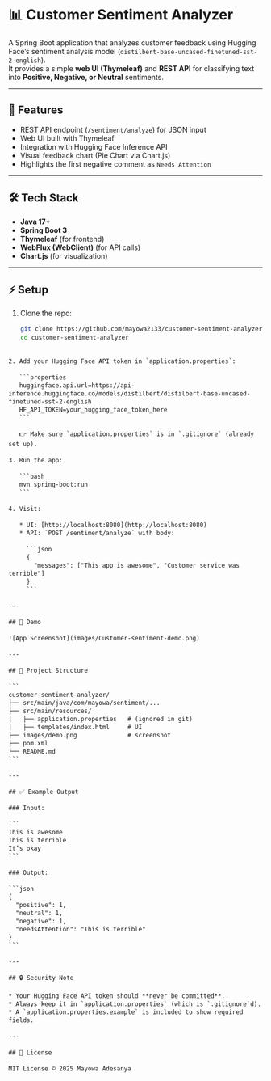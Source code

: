# 📊 Customer Sentiment Analyzer

A Spring Boot application that analyzes customer feedback using Hugging Face’s sentiment analysis model (`distilbert-base-uncased-finetuned-sst-2-english`).  
It provides a simple **web UI (Thymeleaf)** and **REST API** for classifying text into **Positive, Negative, or Neutral** sentiments.

---

## 🚀 Features
- REST API endpoint (`/sentiment/analyze`) for JSON input
- Web UI built with Thymeleaf
- Integration with Hugging Face Inference API
- Visual feedback chart (Pie Chart via Chart.js)
- Highlights the first negative comment as `Needs Attention`

---

## 🛠 Tech Stack
- **Java 17+**
- **Spring Boot 3**
- **Thymeleaf** (for frontend)
- **WebFlux (WebClient)** (for API calls)
- **Chart.js** (for visualization)

---

## ⚡ Setup

1. Clone the repo:
   ```bash
   git clone https://github.com/mayowa2133/customer-sentiment-analyzer.git
   cd customer-sentiment-analyzer
````

2. Add your Hugging Face API token in `application.properties`:

   ```properties
   huggingface.api.url=https://api-inference.huggingface.co/models/distilbert/distilbert-base-uncased-finetuned-sst-2-english
   HF_API_TOKEN=your_hugging_face_token_here
   ```

   👉 Make sure `application.properties` is in `.gitignore` (already set up).

3. Run the app:

   ```bash
   mvn spring-boot:run
   ```

4. Visit:

   * UI: [http://localhost:8080](http://localhost:8080)
   * API: `POST /sentiment/analyze` with body:

     ```json
     {
       "messages": ["This app is awesome", "Customer service was terrible"]
     }
     ```

---

## 📸 Demo

![App Screenshot](images/Customer-sentiment-demo.png)

---

## 📂 Project Structure

```
customer-sentiment-analyzer/
├── src/main/java/com/mayowa/sentiment/...
├── src/main/resources/
│   ├── application.properties   # (ignored in git)
│   ├── templates/index.html     # UI
├── images/demo.png              # screenshot
├── pom.xml
└── README.md
```

---

## ✅ Example Output

### Input:

```
This is awesome  
This is terrible  
It’s okay  
```

### Output:

```json
{
  "positive": 1,
  "neutral": 1,
  "negative": 1,
  "needsAttention": "This is terrible"
}
```

---

## 🔒 Security Note

* Your Hugging Face API token should **never be committed**.
* Always keep it in `application.properties` (which is `.gitignore`d).
* A `application.properties.example` is included to show required fields.

---

## 📜 License

MIT License © 2025 Mayowa Adesanya


